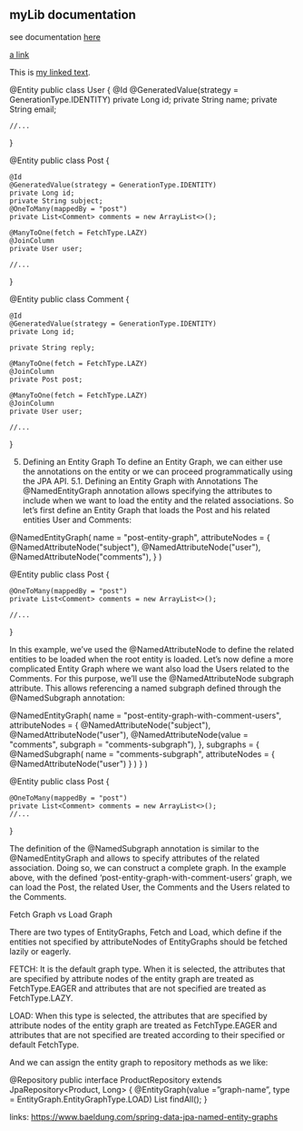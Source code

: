 ## myLib documentation
see documentation [here](myLib/README.md)

[a link](https://github.com/user/repo/blob/branch/other_file.md)


This is [my linked text].

  [my linked text]: relative/path/in/repo/to/file.txt "Optional title for mouse hover"

@Entity
public class User {
    @Id
    @GeneratedValue(strategy = GenerationType.IDENTITY)
    private Long id;
    private String name;
    private String email;

    //...
}

@Entity
public class Post {

    @Id
    @GeneratedValue(strategy = GenerationType.IDENTITY)
    private Long id;
    private String subject;
    @OneToMany(mappedBy = "post")
    private List<Comment> comments = new ArrayList<>();

    @ManyToOne(fetch = FetchType.LAZY)
    @JoinColumn
    private User user;
    
    //...
}

@Entity
public class Comment {

    @Id
    @GeneratedValue(strategy = GenerationType.IDENTITY)
    private Long id;

    private String reply;

    @ManyToOne(fetch = FetchType.LAZY)
    @JoinColumn
    private Post post;

    @ManyToOne(fetch = FetchType.LAZY)
    @JoinColumn
    private User user;
    
    //...
}

5. Defining an Entity Graph
To define an Entity Graph, we can either use the annotations on the entity or we can proceed programmatically using the JPA API.
5.1. Defining an Entity Graph with Annotations
The @NamedEntityGraph annotation allows specifying the attributes to include when we want to load the entity and the related associations.
So let’s first define an Entity Graph that loads the Post and his related entities User and Comments:

@NamedEntityGraph(
  name = "post-entity-graph",
  attributeNodes = {
    @NamedAttributeNode("subject"),
    @NamedAttributeNode("user"),
    @NamedAttributeNode("comments"),
  }
)

@Entity
public class Post {

    @OneToMany(mappedBy = "post")
    private List<Comment> comments = new ArrayList<>();
    
    //...
}

In this example, we’ve used the @NamedAttributeNode to define the related entities to be loaded when the root entity is loaded.
Let’s now define a more complicated Entity Graph where we want also load the Users related to the Comments.
For this purpose, we’ll use the @NamedAttributeNode subgraph attribute. This allows referencing a named subgraph defined through the @NamedSubgraph annotation:

@NamedEntityGraph(
  name = "post-entity-graph-with-comment-users",
  attributeNodes = {
    @NamedAttributeNode("subject"),
    @NamedAttributeNode("user"),
    @NamedAttributeNode(value = "comments", subgraph = "comments-subgraph"),
  },
  subgraphs = {
    @NamedSubgraph(
      name = "comments-subgraph",
      attributeNodes = {
        @NamedAttributeNode("user")
      }
    )
  }
)

@Entity
public class Post {

    @OneToMany(mappedBy = "post")
    private List<Comment> comments = new ArrayList<>();
    //...
}

The definition of the @NamedSubgraph annotation is similar to the @NamedEntityGraph and allows to specify attributes of the related association. Doing so, we can construct a complete graph.
In the example above, with the defined ‘post-entity-graph-with-comment-users’  graph, we can load the Post, the related User, the Comments and the Users related to the Comments.




Fetch Graph vs Load Graph

There are two types of EntityGraphs, Fetch and Load, which define if the entities not specified by attributeNodes of EntityGraphs should be fetched lazily or eagerly.

FETCH: It is the default graph type. When it is selected, the attributes that are specified by attribute nodes of the entity graph are treated as FetchType.EAGER and attributes that are not specified are treated as FetchType.LAZY.

LOAD: When this type is selected, the attributes that are specified by attribute nodes of the entity graph are treated as FetchType.EAGER and attributes that are not specified are treated according to their specified or default FetchType.



And we can assign the entity graph to repository methods as we like:

@Repository
public interface ProductRepository extends JpaRepository<Product, Long> {
    @EntityGraph(value =”graph-name”, type = EntityGraph.EntityGraphType.LOAD)
    List<Product> findAll();
}

links:
<a>https://www.baeldung.com/spring-data-jpa-named-entity-graphs</a>

